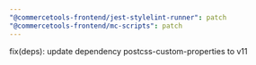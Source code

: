 ```yaml
---
"@commercetools-frontend/jest-stylelint-runner": patch
"@commercetools-frontend/mc-scripts": patch
---
```


fix(deps): update dependency postcss-custom-properties to v11

